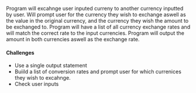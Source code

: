 Program will excahnge user inputed curreny to another currency inputted by user. Will prompt user for the currency they wish to exchange aswell as the value in the original currency, and the currency they wish the amount to be exchanged to. Program will have a list of all currency exchange rates and will match the correct rate to the input currencies.
Program will output the amount in both currencies aswell as the exchange rate.

#### Challenges
- Use a single output statement
- Buiild a list of conversion rates and prompt user for which currenices they wish to excahnge. 
- Check user inputs